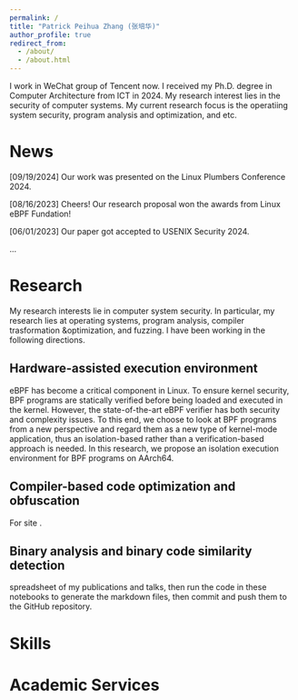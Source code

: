 ```yaml
---
permalink: /
title: "Patrick Peihua Zhang (张培华)"
author_profile: true
redirect_from: 
  - /about/
  - /about.html
---
```


I work in WeChat group of Tencent now. I received my Ph.D. degree in Computer Architecture from ICT in 2024. My research interest lies in the security of computer systems. My current research focus is the operatiing system security, program analysis and optimization, and etc.

News
======
[09/19/2024] Our work was presented on the Linux Plumbers Conference 2024.

[08/16/2023] Cheers! Our research proposal won the awards from Linux eBPF Fundation!

[06/01/2023] Our paper got accepted to USENIX Security 2024.

...


Research
======
My research interests lie in computer system security. In particular, my research lies at operating systems, program analysis, compiler trasformation &optimization, and fuzzing. I have been working in the following directions.
<!-- 1. 
1. Compiler-based code optimization and obfuscation
1. Binary analysis and binary code similarity detection -->

Hardware-assisted execution environment
------
eBPF has become a critical component in Linux. To ensure kernel security, BPF programs are statically verified before being loaded and executed in the kernel. However, the state-of-the-art eBPF verifier has both security and complexity issues. To this end, we choose to look at BPF programs from a new perspective and regard them as a new type of kernel-mode application, thus an isolation-based rather than a verification-based approach is needed. In this research, we propose an isolation execution environment for BPF programs on AArch64.

Compiler-based code optimization and obfuscation
------
For site .

Binary analysis and binary code similarity detection
------
spreadsheet of my publications and talks, then run the code in these notebooks to generate the markdown files, then commit and push them to the GitHub repository.


Skills
======

Academic Services
======